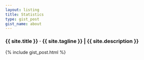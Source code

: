 ```yaml
---
layout: listing
title: Statistics
type: gist_post
gist_name: about
---
```


<div class="pagination">
	<h3>{{ site.title }} &middot; {{ site.tagline }} | {{ site.description }}</h3>
	{% include gist_post.html %}
</div>